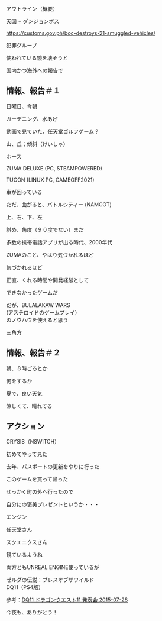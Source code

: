 アウトライン（概要）

天国 + ダンジョンボス

https://customs.gov.ph/boc-destroys-21-smuggled-vehicles/

犯罪グループ

使われている鏡を壊そうと

国内かつ海外への報告で

## 情報、報告＃１

日曜日、今朝

ガーデニング、水あげ

動画で見ていた、任天堂ゴルフゲーム？

山、丘；傾斜（けいしゃ）

ホース

ZUMA DELUXE (PC, STEAMPOWERED)

TUGON (LINUX PC, GAMEOFF2021)

車が回っている

ただ、曲がると、バトルシティー (NAMCOT)

上、右、下、左

斜め、角度（９０度でない）まだ

多数の携帯電話アプリが出る時代、2000年代

ZUMAのこと、やはり気づかれるほど

気づかれるほど

正直、くれる時間や開発経験として

できなかったゲームだ

だが、BULALAKAW WARS <br/>
(アステロイドのゲームプレイ）<br/>
のノウハウを使えると思う

三角方

## 情報、報告＃２

朝、８時ごろとか

何をするか

夏で、良い天気

涼しくて、晴れてる

## アクション

CRYSIS（NSWITCH）

初めてやって見た

去年、パスポートの更新をやりに行った

このゲームを買って帰った

せっかく町の外へ行ったので

自分にの褒美プレゼントというか・・・

エンジン

任天堂さん

スクエニクスさん

観ているようね

両方ともUNREAL ENGINE使っているが

ゼルダの伝説：ブレスオブザワイルド<br/>
DQ11（PS4版）

参考：[DQ11 ドラゴンクエスト11 発表会 2015-07-28
](https://www.youtube.com/watch?v=l8tXNUNLwyE)

今夜も、ありがとう！



